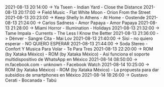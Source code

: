 2021-08-13 20:14:00 -> Ya Tseen - Indian Yard - Close the Distance
2021-08-13 20:17:00 -> Field Music - Flat White Moon - Orion From the Street
2021-08-13 20:23:00 -> Keep Shelly In Athens - At Home - Oostende
2021-08-13 21:24:00 -> Carlos Sadness - Amor Papaya - Amor Papaya
2021-08-13 21:28:00 -> Miami Horror - Illumination - Holidays
2021-08-13 21:32:00 -> Tame Impala - Currents - The Less I Know the Better
2021-08-13 21:36:00 -> Dënver - Sangre Cita - Mai Lov
2021-08-13 21:40:00 -> Sisi - no quiero esperar - NO QUIERO ESPERAR
2021-08-13 21:44:00 -> Soda Stereo - Confort Y Musica Para Volar - Te Para Tres
2021-08-13 22:20:00 -> ROM (by Xataka México) - ROM (by Xataka México) - Así funciona el soporte multidispositivo de WhatsApp en México
2021-08-14 08:50:00 -> m.facebook.com - unknown - Facebook Watch
2021-08-14 10:25:00 -> ROM (by Xataka México) - ROM (by Xataka México) - La propuesta para dar subsidios de smartphones en México
2021-08-14 18:26:00 -> Gustavo Cerati - Bocanada - Tabú
